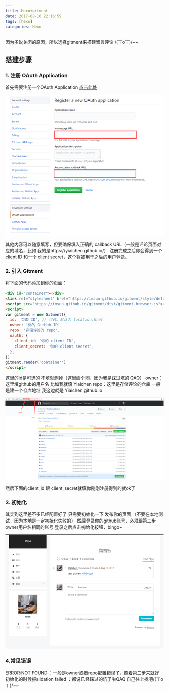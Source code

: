 ```yaml
---
title: Hexo+gitment
date: 2017-08-16 22:16:59
tags: [hexo]
categories: Hexo
---
```


因为多说关闭的原因，所以选择gitment来搭建留言评论 /(ㄒoㄒ)/~~

## 搭建步骤

### 1. 注册 OAuth Application

首先需要注册一个OAuth Application [点击此处](https://github.com/settings/applications/new)

<img src="/img/oauth.png">

其他内容可以随意填写，但要确保填入正确的 callback URL（一般是评论页面对应的域名，比如 我的是https://yiaichen.github.io/）
注册完成之后你会得到一个 client ID 和一个 client secret，这个将被用于之后的用户登录。

### 2. 引入 Gitment

将下面的代码添加到你的页面：

``` html
<div id="container"></div>
<link rel="stylesheet" href="https://imsun.github.io/gitment/style/default.css">
<script src="https://imsun.github.io/gitment/dist/gitment.browser.js"></script>
<script>
var gitment = new Gitment({
  id: '页面 ID', // 可选。默认为 location.href
  owner: '你的 GitHub ID',
  repo: '存储评论的 repo',
  oauth: {
    client_id: '你的 client ID',
    client_secret: '你的 client secret',
  },
})
gitment.render('container')
</script>
```

这里的id是可选的  不填就删掉（这里画个圈，因为我是踩过坑的 QAQ）
owner：这里填github的用户名 比如我就填 Yiaichen
repo：这里是存储评论的仓库 一般是建一个仓库地址 我这边就是 Yiaichen.github.io

<img src="/img/owner.png">

然后下面的client_id 跟 client_secret就填你刚刚注册得到的就ok了

### 3. 初始化

其实到这里差不多已经配置好了 只需要初始化一下
发布你的页面 （不要在本地测试，因为本地是一定初始化失败的）
然后登录你的github账号，必须跟第二步owner用户名相同的账号
登录之后点击初始化按钮，bingo~

<img src="/img/gitment.png">


### 4.常见错误

ERROR:NOT FOUND ：一般是owner或者repo配置错误了，照着第二步来就好
初始化的时候报alidation failed ：都说已经踩过的坑了啦QAQ 自己往上找吧/(ㄒoㄒ)/~~




